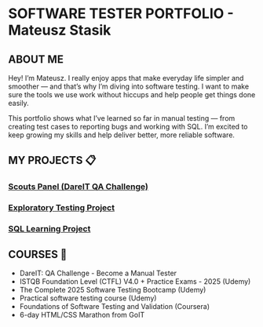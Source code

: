 # SOFTWARE TESTER PORTFOLIO - Mateusz Stasik

## ABOUT ME

Hey! I’m Mateusz. I really enjoy apps that make everyday life simpler and smoother — and that’s why I’m diving into software testing. I want to make sure the tools we use work without hiccups and help people get things done easily.  

This portfolio shows what I’ve learned so far in manual testing — from creating test cases to reporting bugs and working with SQL. I’m excited to keep growing my skills and help deliver better, more reliable software.

## MY PROJECTS 📋

### [Scouts Panel (DareIT QA Challenge)](https://github.com/m-stasik/zephyr-project)

### [Exploratory Testing Project](https://github.com/m-stasik/exploratory-testing-project)

### [SQL Learning Project](https://github.com/m-stasik/SQL---project)

## COURSES 📝

- DareIT: QA Challenge - Become a Manual Tester  
- ISTQB Foundation Level (CTFL) V4.0 + Practice Exams - 2025 (Udemy)
- The Complete 2025 Software Testing Bootcamp (Udemy)
- Practical software testing course (Udemy)
- Foundations of Software Testing and Validation (Coursera)
- 6-day HTML/CSS Marathon from GoIT
